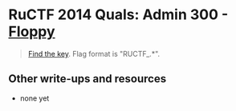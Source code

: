 # RuCTF 2014 Quals: Admin 300 - [Floppy](https://github.com/HackerDom/ructf-2014-quals/tree/master/tasks/floppy)

> [Find the key](task.ima).
> Flag format is "RUCTF\_.\*".

## Other write-ups and resources

* none yet
